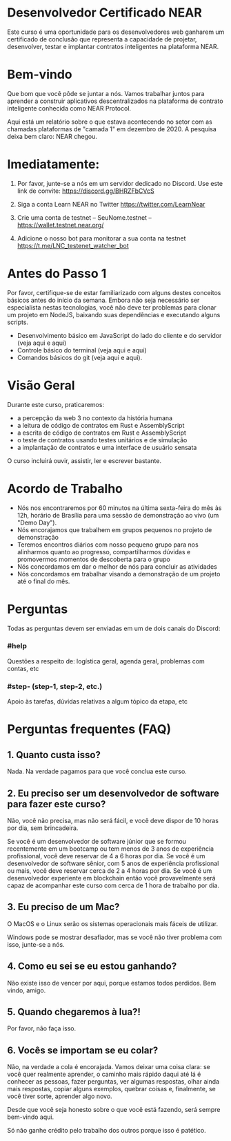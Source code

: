 # Desenvolvedor Certificado NEAR
Este curso é uma oportunidade para os desenvolvedores web ganharem um certificado de conclusão que representa a capacidade de projetar, desenvolver, testar e implantar contratos inteligentes na plataforma NEAR.

# Bem-vindo
Que bom que você pôde se juntar a nós. Vamos trabalhar juntos para aprender a construir aplicativos descentralizados na plataforma de contrato inteligente conhecida como NEAR Protocol.

Aqui está um relatório sobre o que estava acontecendo no setor com as chamadas plataformas de "camada 1" em dezembro de 2020. A pesquisa deixa bem claro: NEAR chegou.

# Imediatamente:

1. Por favor, junte-se a nós em um servidor dedicado no Discord. Use este link de convite: https://discord.gg/BHRZFbCVcS

2. Siga a conta Learn NEAR no Twitter https://twitter.com/LearnNear

3. Crie uma conta de testnet – SeuNome.testnet – https://wallet.testnet.near.org/

4. Adicione o nosso bot para monitorar a sua conta na testnet https://t.me/LNC_testenet_watcher_bot

# Antes do Passo 1
Por favor, certifique-se de estar familiarizado com alguns destes conceitos básicos antes do início da semana. Embora não seja necessário ser especialista nestas tecnologias, você não deve ter problemas para clonar um projeto em NodeJS, baixando suas dependências e executando alguns scripts.

* Desenvolvimento básico em JavaScript do lado do cliente e do servidor (veja aqui e aqui)
* Controle básico do terminal (veja aqui e aqui)
* Comandos básicos do git (veja aqui e aqui).

# Visão Geral

Durante este curso, praticaremos:

* a percepção da web 3 no contexto da história humana
* a leitura de código de contratos em Rust e AssemblyScript
* a escrita de código de contratos em Rust e AssemblyScript
* o teste de contratos usando testes unitários e de simulação
* a implantação de contratos e uma interface de usuário sensata

O curso incluirá ouvir, assistir, ler e escrever bastante.

# Acordo de Trabalho
* Nós nos encontraremos por 60 minutos na última sexta-feira do mês às 12h, horário de Brasília para uma sessão de demonstração ao vivo (um "Demo Day").
* Nós encorajamos que trabalhem em grupos pequenos no projeto de demonstração
* Teremos encontros diários com nosso pequeno grupo para nos alinharmos quanto ao progresso, compartilharmos dúvidas e promovermos momentos de descoberta para o grupo
* Nós concordamos em dar o melhor de nós para concluir as atividades
* Nós concordamos em trabalhar visando a demonstração de um projeto até o final do mês.

# Perguntas
Todas as perguntas devem ser enviadas em um de dois canais do Discord:

### #help
Questões a respeito de: logística geral, agenda geral, problemas com contas, etc

### #step- (step-1, step-2, etc.)
Apoio às tarefas, dúvidas relativas a algum tópico da etapa, etc

# Perguntas frequentes (FAQ)
## 1. Quanto custa isso?
Nada. Na verdade pagamos para que você conclua este curso.

## 2. Eu preciso ser um desenvolvedor de software para fazer este curso?
Não, você não precisa, mas não será fácil, e você deve dispor de 10 horas por dia, sem brincadeira.

Se você é um desenvolvedor de software júnior que se formou recentemente em um bootcamp ou tem menos de 3 anos de experiência profissional, você deve reservar de 4 a 6 horas por dia. Se você é um desenvolvedor de software sênior, com 5 anos de experiência profissional ou mais, você deve reservar cerca de 2 a 4 horas por dia. Se você é um desenvolvedor experiente em blockchain então você provavelmente será capaz de acompanhar este curso com cerca de 1 hora de trabalho por dia.

## 3. Eu preciso de um Mac?
O MacOS e o Linux serão os sistemas operacionais mais fáceis de utilizar.

Windows pode se mostrar desafiador, mas se você não tiver problema com isso, junte-se a nós.

## 4. Como eu sei se eu estou ganhando?
Não existe isso de vencer por aqui, porque estamos todos perdidos. Bem vindo, amigo.

## 5. Quando chegaremos à lua?!
Por favor, não faça isso.

## 6. Vocês se importam se eu colar?
Não, na verdade a cola é encorajada. Vamos deixar uma coisa clara: se você quer realmente aprender, o caminho mais rápido daqui até lá é conhecer as pessoas, fazer perguntas, ver algumas respostas, olhar ainda mais respostas, copiar alguns exemplos, quebrar coisas e, finalmente, se você tiver sorte, aprender algo novo.

Desde que você seja honesto sobre o que você está fazendo, será sempre bem-vindo aqui.

Só não ganhe crédito pelo trabalho dos outros porque isso é patético.
